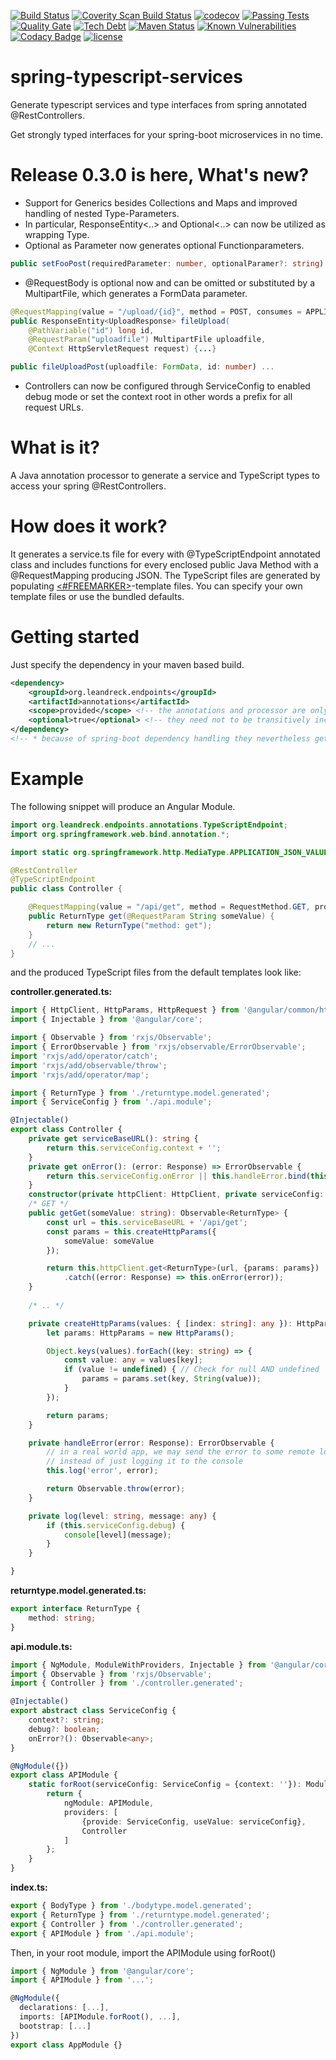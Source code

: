 <!-- [![Stories in Ready](https://badge.waffle.io/mkowalzik/spring-typescript-services.png?label=ready&title=Ready)](https://waffle.io/mkowalzik/spring-typescript-services) -->
[![Build Status][travisbadge img]][travisbadge]
[![Coverity Scan Build Status][coveritybadge img]][coveritybadge]
[![codecov][codecov img]][codecov]
[![Passing Tests][sonar tests img]][sonar tests]
[![Quality Gate][sonar quality img]][sonar quality]
[![Tech Debt][sonar tech img]][sonar tech]
[![Maven Status][mavenbadge img]][mavenbadge]
[![Known Vulnerabilities][snykbadge img]][snykbadge]
[![Codacy Badge][codacy img]][codacy]
[![license][license img]][license]

# spring-typescript-services
Generate typescript services and type interfaces from spring annotated @RestControllers.

Get strongly typed interfaces for your spring-boot microservices in no time.

# Release 0.3.0 is here, What's new?
* Support for Generics besides Collections and Maps and improved handling of nested Type-Parameters.
* In particular, ResponseEntity<..> and Optional<..> can now be utilized as wrapping Type.
* Optional<Type> as Parameter now generates optional Functionparameters.
```typescript
public setFooPost(requiredParameter: number, optionalParamer?: string) ...
```
* @RequestBody is optional now and can be omitted or substituted by a MultipartFile,
which generates a FormData parameter.
```java
@RequestMapping(value = "/upload/{id}", method = POST, consumes = APPLICATION_JSON_VALUE, produces = APPLICATION_JSON_VALUE)
public ResponseEntity<UploadResponse> fileUpload(
    @PathVariable("id") long id,
    @RequestParam("uploadfile") MultipartFile uploadfile,
    @Context HttpServletRequest request) {...}
```
```typescript
public fileUploadPost(uploadfile: FormData, id: number) ...
```
* Controllers can now be configured through ServiceConfig to enabled debug mode or set the context root in other words a
prefix for all request URLs.

# What is it?
A Java annotation processor to generate a service and TypeScript types to access your spring @RestControllers.

# How does it work?
It generates a service.ts file for every with @TypeScriptEndpoint annotated class and includes functions 
for every enclosed public Java Method with a @RequestMapping producing JSON.
The TypeScript files are generated by populating [<#FREEMARKER>][freemarker]-template files. 
You can specify your own template files or use the bundled defaults.

# Getting started
Just specify the dependency in your maven based build.

```xml
<dependency>
    <groupId>org.leandreck.endpoints</groupId>
    <artifactId>annotations</artifactId>
    <scope>provided</scope> <!-- the annotations and processor are only needed at compile time -->
    <optional>true</optional> <!-- they need not to be transitively included in dependent artifacts -->
</dependency>
<!-- * because of spring-boot dependency handling they nevertheless get included in fat jars -->
```

# Example
The following snippet will produce an Angular Module.
```java
import org.leandreck.endpoints.annotations.TypeScriptEndpoint;
import org.springframework.web.bind.annotation.*;

import static org.springframework.http.MediaType.APPLICATION_JSON_VALUE;

@RestController
@TypeScriptEndpoint
public class Controller {

    @RequestMapping(value = "/api/get", method = RequestMethod.GET, produces = APPLICATION_JSON_VALUE)
    public ReturnType get(@RequestParam String someValue) {
        return new ReturnType("method: get");
    }
    // ...
}
```
and the produced TypeScript files from the default templates look like:

**controller.generated.ts:**
```typescript
import { HttpClient, HttpParams, HttpRequest } from '@angular/common/http';
import { Injectable } from '@angular/core';

import { Observable } from 'rxjs/Observable';
import { ErrorObservable } from 'rxjs/observable/ErrorObservable';
import 'rxjs/add/operator/catch';
import 'rxjs/add/observable/throw';
import 'rxjs/add/operator/map';

import { ReturnType } from './returntype.model.generated';
import { ServiceConfig } from './api.module';

@Injectable()
export class Controller {
    private get serviceBaseURL(): string {
        return this.serviceConfig.context + '';
    }
    private get onError(): (error: Response) => ErrorObservable {
        return this.serviceConfig.onError || this.handleError.bind(this);
    }
    constructor(private httpClient: HttpClient, private serviceConfig: ServiceConfig) { }
    /* GET */
    public getGet(someValue: string): Observable<ReturnType> {
        const url = this.serviceBaseURL + '/api/get';
        const params = this.createHttpParams({
            someValue: someValue
        });

        return this.httpClient.get<ReturnType>(url, {params: params})
            .catch((error: Response) => this.onError(error));
    }
    
    /* .. */

    private createHttpParams(values: { [index: string]: any }): HttpParams {
        let params: HttpParams = new HttpParams();

        Object.keys(values).forEach((key: string) => {
            const value: any = values[key];
            if (value != undefined) { // Check for null AND undefined
                params = params.set(key, String(value));
            }
        });

        return params;
    }

    private handleError(error: Response): ErrorObservable {
        // in a real world app, we may send the error to some remote logging infrastructure
        // instead of just logging it to the console
        this.log('error', error);

        return Observable.throw(error);
    }

    private log(level: string, message: any) {
        if (this.serviceConfig.debug) {
            console[level](message);
        }
    }

}
```
**returntype.model.generated.ts:**
```typescript
export interface ReturnType {
    method: string;
}
```

**api.module.ts:**
```typescript
import { NgModule, ModuleWithProviders, Injectable } from '@angular/core';
import { Observable } from 'rxjs/Observable';
import { Controller } from './controller.generated';

@Injectable()
export abstract class ServiceConfig {
    context?: string;
    debug?: boolean;
    onError?(): Observable<any>;
}

@NgModule({})
export class APIModule {
    static forRoot(serviceConfig: ServiceConfig = {context: ''}): ModuleWithProviders {
        return {
            ngModule: APIModule,
            providers: [
                {provide: ServiceConfig, useValue: serviceConfig},
                Controller
            ]
        };
    }
}
```
**index.ts:**
```typescript
export { BodyType } from './bodytype.model.generated';
export { ReturnType } from './returntype.model.generated';
export { Controller } from './controller.generated';
export { APIModule } from './api.module';
```

Then, in your root module, import the APIModule using forRoot()
```typescript
import { NgModule } from '@angular/core';
import { APIModule } from '...';

@NgModule({
  declarations: [...],
  imports: [APIModule.forRoot(), ...],  
  bootstrap: [...]
})
export class AppModule {}
```

[freemarker]: http://freemarker.org/

[travisbadge]:https://travis-ci.org/leandreck/spring-typescript-services
[travisbadge img]:https://travis-ci.org/leandreck/spring-typescript-services.svg?branch=master

[coveritybadge]:https://scan.coverity.com/projects/mkowalzik-spring-typescript-services
[coveritybadge img]:https://scan.coverity.com/projects/10040/badge.svg

[sonar quality]:https://sonarcloud.io/dashboard?id=org.leandreck.endpoints%3Aparent
[sonar quality img]:https://sonarcloud.io/api/badges/gate?key=org.leandreck.endpoints:parent

[sonar tech]:https://sonarqube.com/overview?id=org.leandreck.endpoints%3Aparent
[sonar tech img]:https://img.shields.io/sonar/http/sonarqube.com/org.leandreck.endpoints:parent/tech_debt.svg?label=tech%20debt

[sonar tests]:https://sonarqube.com/component_measures/metric/tests/list?id=org.leandreck.endpoints%3Aparent
[sonar tests img]:https://img.shields.io/sonar/http/sonarqube.com/org.leandreck.endpoints:parent/test_success_density.svg?label=passing%20tests%20%

[mavenbadge]:http://search.maven.org/#search%7Cga%7C1%7Cg%3A%22org.leandreck.endpoints%22%20AND%20a%3A%22annotations%22
[mavenbadge img]:https://maven-badges.herokuapp.com/maven-central/org.leandreck.endpoints/annotations/badge.svg

[snykbadge]:https://snyk.io/test/github/leandreck/spring-typescript-services?targetFile=pom.xml
[snykbadge img]:https://snyk.io/test/github/leandreck/spring-typescript-services/badge.svg?targetFile=pom.xml

[license]:LICENSE
[license img]:https://img.shields.io/badge/License-Apache%202-blue.svg

[codecov]:https://codecov.io/gh/leandreck/spring-typescript-services
[codecov img]:https://codecov.io/gh/leandreck/spring-typescript-services/branch/master/graph/badge.svg

[codacy]:https://www.codacy.com/app/leandreck/spring-typescript-services?utm_source=github.com&amp;utm_medium=referral&amp;utm_content=leandreck/spring-typescript-services&amp;utm_campaign=Badge_Grade
[codacy img]:https://api.codacy.com/project/badge/Grade/fac6b09d290845d7bb1ef1f03cf3b95b